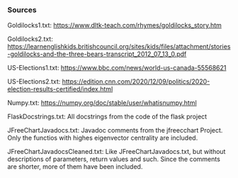 ### Sources

Goldilocks1.txt: https://www.dltk-teach.com/rhymes/goldilocks_story.htm

Goldilocks2.txt: https://learnenglishkids.britishcouncil.org/sites/kids/files/attachment/stories-goldilocks-and-the-three-bears-transcript_2012_07_13_0.pdf

US-Elections1.txt: https://www.bbc.com/news/world-us-canada-55568621

US-Elections2.txt: https://edition.cnn.com/2020/12/09/politics/2020-election-results-certified/index.html

Numpy.txt: https://numpy.org/doc/stable/user/whatisnumpy.html

FlaskDocstrings.txt: All docstrings from the code of the flask project

JFreeChartJavadocs.txt: Javadoc comments from the jfreecchart Project. Only the functios with highes eigenvector centrality are included.

JFreeChartJavadocsCleaned.txt: Like JFreeChartJavadocs.txt, but without descriptions of parameters, return values and such. Since the comments are shorter, more of them have been included.

